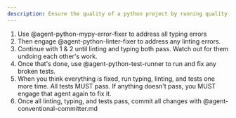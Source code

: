 ```yaml
---
description: Ensure the quality of a python project by running quality-assurance processes.
---
```


1. Use @agent-python-mypy-error-fixer to address all typing errors
2. Then engage @agent-python-linter-fixer to address any linting errors.
3. Continue with 1 & 2 until linting and typing both pass. Watch out for them undoing each other's work.
4. Once that's done, use @agent-python-test-runner to run and fix any broken tests.
5. When you think everything is fixed, run typing, linting, and tests one more time. All tests MUST pass. If anything doesn't pass, you MUST engage that agent again to fix it.
5. Once all linting, typing, and tests pass, commit all changes with @agent-conventional-committer.md
